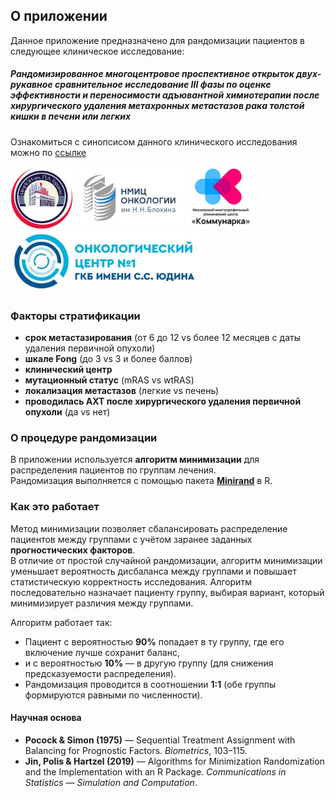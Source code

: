 ## О приложении

Данное приложение предназначено для рандомизации пациентов в следующее  клиническое исследование:

##### **Рандомизированное многоцентровое проспективное открыток двух-рукавное сравнительное исследование III фазы по оценке эффективности и переносимости адъювантной химиотерапии после хирургического удаления метахронных метастазов рака толстой кишки в печени или легких**

Ознакомиться с синопсисом данного клинического исследования можно по [ссылке](https://docs.yandex.ru/docs/view?url=ya-disk-public%3A%2F%2FaN%2Fy166E%2FSyf3mep%2BjQtyhlOBb1tggP5IvSCQe9wRYRlaisAP1NGhUx%2B%2FXGaOys9q%2FJ6bpmRyOJonT3VoXnDag%3D%3D&name=%D0%A1%D0%B8%D0%BD%D0%BE%D0%BF%D1%81%D0%B8%D1%81%20%D0%9A%D0%A0%D0%A0_%D0%BC%D0%B5%D1%82%D0%B0%D1%85%D1%80%D0%BE%D0%BD%D0%BD%D1%8B%D0%B5.pdf)

<img src="logo_hertsen.png" style="max-height:100px; width:auto;">
<img src="logo_blokhin.png" style="max-height:100px; width:auto;">
<img src="logo_kommun.png" style="max-height:100px; width:auto;">
<img src="logo_yudin.png" style="max-height:100px; width:auto;">

### Факторы стратификации

- **срок метастазирования** (от 6 до 12 vs более 12 месяцев с даты удаления первичной опухоли)
- **шкале Fong** (до 3 vs 3 и более баллов)
- **клинический центр**
- **мутационный статус** (mRAS vs wtRAS)
- **локализация метастазов** (легкие vs печень)
- **проводилась АХТ после хирургического удаления первичной опухоли** (да vs нет)

### О процедуре рандомизации

В приложении используется **алгоритм минимизации** для распределения пациентов по группам лечения.  
Рандомизация выполняется с помощью пакета **[Minirand](https://cran.r-project.org/package=Minirand)** в R.

### Как это работает
Метод минимизации позволяет сбалансировать распределение пациентов между группами с учётом заранее заданных **прогностических факторов**.  
В отличие от простой случайной рандомизации, алгоритм минимизации уменьшает вероятность дисбаланса между группами и повышает статистическую корректность исследования. Алгоритм последовательно назначает пациенту группу, выбирая вариант, который минимизирует различия между группами.

Алгоритм работает так:

* Пациент с вероятностью **90%** попадает в ту группу, где его включение лучше сохранит баланс,
* и с вероятностью **10%** — в другую группу (для снижения предсказуемости распределения).
* Рандомизация проводится в соотношении **1:1** (обе группы формируются равными по численности).

#### Научная основа

- **Pocock & Simon (1975)** — Sequential Treatment Assignment with Balancing for Prognostic Factors. *Biometrics*, 103–115.  
- **Jin, Polis & Hartzel (2019)** — Algorithms for Minimization Randomization and the Implementation with an R Package. *Communications in Statistics — Simulation and Computation*.

